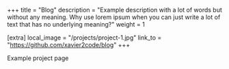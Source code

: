 +++
title = "Blog"
description = "Example description with a lot of words but without any meaning. Why use lorem ipsum when you can just write a lot of text that has no underlying meaning?"
weight = 1

[extra]
local_image = "/projects/project-1.jpg"
link_to = "https://github.com/xavier2code/blog"
+++

Example project page
